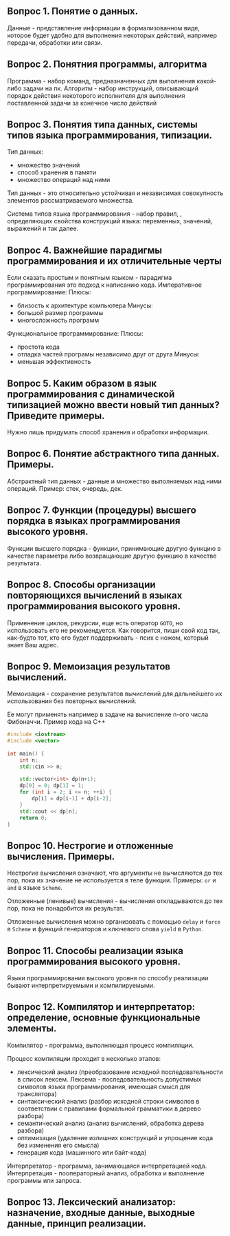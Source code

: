 ## Вопрос 1. Понятие o данных.
Данные - представление информации в формализованном виде, которое будет удобно для выполнения некоторых действий, например передачи,
обработки или связи.

## Вопрос 2. Понятния программы, алгоритма
Программа - набор команд, предназначенных для выполнения какой-либо задачи на пк.
Алгоритм - набор инструкций, описывающий порядок действия некоторого исполнителя для
выполнения поставленной задачи за конечное число действий

## Вопрос 3. Понятия типа данных, системы типов языка программирования, типизации.
Тип данных:
* множество значений
* способ хранения в памяти
* множество операций над ними

Тип данных - это относительно устойчивая и независимая совокупность элементов
рассматриваемого множества.

Система типов языка программирования - набор правил, , определяющих свойства
конструкций языка: переменных, значений, выражений и так далее.

## Вопрос 4. Важнейшие парадигмы программирования и их отличительные черты

Если сказать простым и понятным языком - парадигма программирования это подход к написанию кода.
Императивное программирование:
Плюсы:
* близость к архитектуре компьютера
Минусы:
* большой размер программы 
* многосложность программ

Функциональное программирование:
Плюсы:
* простота кода
* отладка частей програмы независимо друг от друга
Минусы:
* меньшая эффективность

## Вопрос 5. Каким образом в язык программирования с динамической типизацией можно ввести новый тип данных? Приведите примеры.
Нужно лишь придумать способ хранения и обработки информации.

## Вопрос 6. Понятие абстрактного типа данных. Примеры.
Абстрактный тип данных - данные и множество выполняемых над ними операций.
Пример: стек, очередь, дек.

## Вопрос 7. Функции (процедуры) высшего порядка в языках программирования высокого уровня.
Функции высшего порядка - функции, принимающие другую функцию в качестве параметра либо возвращающие другую функцию в качестве результата.

## Вопрос 8. Способы организации повторяющихся вычислений в языках программирования высокого уровня.
Применение циклов, рекурсии, еще есть оператор `GOTO`, но использовать его не рекомендуется. Как говорится, пиши свой код так, как-будто тот, кто его будет поддерживать - псих с ножом, который знает Ваш адрес.

## Вопрос 9. Мемоизация результатов вычислений.
Мемоизация - сохранение результатов вычислений для дальнейшего их использования без повторных вычислений. 

Ее могут применять например в задаче на вычисление n-ого числа Фибоначчи. Пример кода на C++

```cpp
#include <iostream>
#include <vector>
  
int main() {
    int n;
    std::cin >> n;
   
    std::vector<int> dp(n+1);
    dp[0] = 0; dp[1] = 1;
    for (int i = 2; i <= n; ++i) {
        dp[i] = dp[i-1] + dp[i-2];
    }
    std::cout << dp[n];
    return 0;
}
```

## Вопрос 10. Нестрогие и отложенные вычисления. Примеры.
Нестрогие вычисления означают, что аргументы не вычисляются до тех пор, пока их
значение не используется в теле функции. Примеры: `or` и `and` в языке `Scheme`.

Отложенные (ленивые) вычисления - вычисления откладываются до тех пор, пока не
понадобится их результат.

Отложенные вычисления можно организовать с помощью `delay` и `force` в `Scheme` и
функций генераторов и ключевого слова `yield` в `Python`.

## Вопрос 11. Способы реализации языка программирования высокого уровня.
Языки программирования высокого уровня по способу реализации бывают интерпретируемыми и компилируемыми.

## Вопрос 12. Компилятор и интерпретатор: определение, основные функциональные элементы.
Компилятор - программа, выполняющая процесс компиляции.

Процесс компиляции проходит в несколько этапов:
* лексический анализ (преобразование исходной последовательности в список лексем. Лексема -
последовательность допустимых символов языка программирования, имеющая смысл
для транслятора)
* синтаксический анализ (разбор исходной строки символов в соответствии с правилами формальной грамматики в дерево разбора)
* семантический анализ (анализ вычислений, обработка дерева разбора)
* оптимизация (удаление излишних конструкций и упрощение кода без изменения его смысла)
* генерация кода (машинного или байт-кода)

Интерпретатор - программа, занимающаяся интерпретацией кода.
Интерпретация - пооператорный анализ, обработка и выполнение программы или запроса.

## Вопрос 13. Лексический анализатор: назначение, входные данные, выходные данные, принцип реализации.
